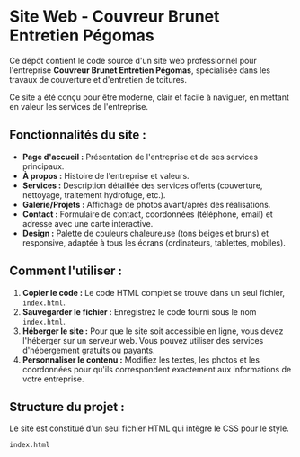 # Site Web - Couvreur Brunet Entretien Pégomas

Ce dépôt contient le code source d'un site web professionnel pour l'entreprise **Couvreur Brunet Entretien Pégomas**, spécialisée dans les travaux de couverture et d'entretien de toitures.

Ce site a été conçu pour être moderne, clair et facile à naviguer, en mettant en valeur les services de l'entreprise.

## Fonctionnalités du site :

* **Page d'accueil :** Présentation de l'entreprise et de ses services principaux.
* **À propos :** Histoire de l'entreprise et valeurs.
* **Services :** Description détaillée des services offerts (couverture, nettoyage, traitement hydrofuge, etc.).
* **Galerie/Projets :** Affichage de photos avant/après des réalisations.
* **Contact :** Formulaire de contact, coordonnées (téléphone, email) et adresse avec une carte interactive.
* **Design :** Palette de couleurs chaleureuse (tons beiges et bruns) et responsive, adaptée à tous les écrans (ordinateurs, tablettes, mobiles).

## Comment l'utiliser :

1.  **Copier le code :** Le code HTML complet se trouve dans un seul fichier, `index.html`.
2.  **Sauvegarder le fichier :** Enregistrez le code fourni sous le nom `index.html`.
3.  **Héberger le site :** Pour que le site soit accessible en ligne, vous devez l'héberger sur un serveur web. Vous pouvez utiliser des services d'hébergement gratuits ou payants.
4.  **Personnaliser le contenu :** Modifiez les textes, les photos et les coordonnées pour qu'ils correspondent exactement aux informations de votre entreprise.

## Structure du projet :

Le site est constitué d'un seul fichier HTML qui intègre le CSS pour le style.
```html
index.html
